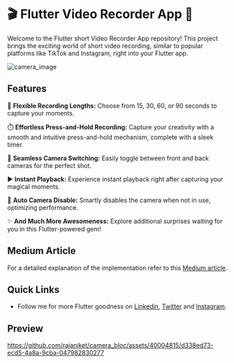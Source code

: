 # 🎬 Flutter Video Recorder App 🚀

Welcome to the Flutter short Video Recorder App repository! This project brings the exciting world of short video recording, similar to popular platforms like TikTok and Instagram, right into your Flutter app.

![camera_image](https://github.com/rajaniket/camera_bloc/assets/40004815/f05ebee9-e874-41d4-b32a-8e9e343de012)

## Features

🎥 **Flexible Recording Lengths:** Choose from 15, 30, 60, or 90 seconds to capture your moments.

⏱️ **Effortless Press-and-Hold Recording:** Capture your creativity with a smooth and intuitive press-and-hold mechanism, complete with a sleek timer.

🔄 **Seamless Camera Switching:** Easily toggle between front and back cameras for the perfect shot.

▶️ **Instant Playback:** Experience instant playback right after capturing your magical moments.

📵 **Auto Camera Disable:** Smartly disables the camera when not in use, optimizing performance.

✨ **And Much More Awesomeness:** Explore additional surprises waiting for you in this Flutter-powered gem!

## Medium Article

For a detailed explanation of the implementation refer to this [Medium article](https://medium.com/@aniketraj.go/lights-camera-action-building-a-short-video-recorder-app-with-flutter-and-bloc-pattern-b91f7226be9).

## Quick Links

- Follow me for more Flutter goodness on [Linkedin]([https://twitter.com/calmaniket]), [Twitter](https://twitter.com/calmaniket) and  [Instagram]([https://your-instagram-link](https://www.instagram.com/rajaniket19/)).

## Preview

https://github.com/rajaniket/camera_bloc/assets/40004815/d338ed73-ecd5-4a8a-9cba-047982830277





